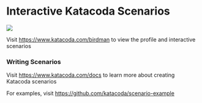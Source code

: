 # Interactive Katacoda Scenarios

[![](http://shields.katacoda.com/katacoda/birdman/count.svg)](https://www.katacoda.com/birdman "Get your profile on Katacoda.com")

Visit https://www.katacoda.com/birdman to view the profile and interactive scenarios

### Writing Scenarios
Visit https://www.katacoda.com/docs to learn more about creating Katacoda scenarios

For examples, visit https://github.com/katacoda/scenario-example
